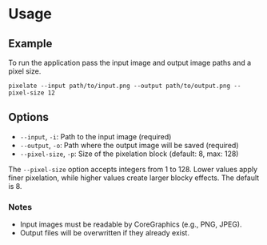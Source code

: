 # Usage

## Example

To run the application pass the input image and output image paths and a pixel size.

```shell
pixelate --input path/to/input.png --output path/to/output.png --pixel-size 12
```

## Options

- `--input`, `-i`: Path to the input image (required)
- `--output`, `-o`: Path where the output image will be saved (required)
- `--pixel-size`, `-p`: Size of the pixelation block (default: 8, max: 128)

The `--pixel-size` option accepts integers from 1 to 128. Lower values apply finer pixelation, while higher values create larger blocky effects. The default is 8.

### Notes

- Input images must be readable by CoreGraphics (e.g., PNG, JPEG).
- Output files will be overwritten if they already exist.
